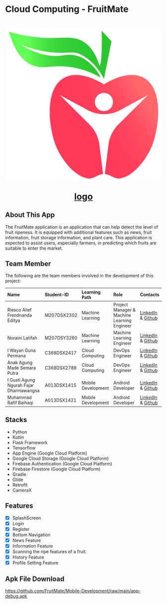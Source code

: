# Cloud Computing - FruitMate

<h1 align="center">
  <img align="center" src="../assets/logo.png"  width="500"></img>
  
[logo]('/assets/logo.png')

## About This App

The FruitMate application is an application that can help detect the level of fruit ripeness. It is equipped with additional features such as news, fruit information, fruit storage information, and plant care. This application is expected to assist users, especially farmers, in predicting which fruits are suitable to enter the market.

## Team Member

The following are the team members involved in the development of this project:

| Name                                    | Student-ID  | Learning Path      | Role                                        | Contacts                                                                                                                  |
| :-------------------------------------- | :---------- | :----------------- | :------------------------------------------ | :------------------------------------------------------------------------------------------------------------------------ |
| Riesco Alief Frendnanda Editya          | M207DSX2302 | Machine Learning   | Project Manager & Machine Learning Engineer | [LinkedIn](https://www.linkedin.com/in/riesco-alief-frendnanda-editya-a65929244/) & [Github](https://github.com/riszt892) |
| Noraini Latifah                         | M207DSY3260 | Machine Learning   | Machine Learning Engineer                   | [LinkedIn](https://www.linkedin.com/in/norainilatifah/) & [Github](https://github.com/Noraini09)                          |
| I Wayan Guna Permana                    | C368DSX2417 | Cloud Computing    | DevOps Engineer                             | [LinkedIn](https://www.linkedin.com/in/i-wayan-guna-permana/) & [Github](https://github.com/gunapermana)                  |
| Anak Agung Made Semara Putra            | C368DSX2788 | Cloud Computing    | DevOps Engineer                             | [LinkedIn](https://www.linkedin.com/in/gungwahada1/) & [Github](https://github.com/Gungwahada1)                           |
| I Gusti Agung Ngurah Fajar Dharmawangsa | A013DSX1415 | Mobile Development | Android Developer                           | [LinkedIn](https://www.linkedin.com/in/ngurahfajar/) & [Github](https://github.com/NgurahFajar)                           |
| Muhammad Rafif Baihaqi                  | A013DSX1421 | Mobile Development | Android Developer                           | [LinkedIn](https://www.linkedin.com/in/muhammad-rafif-baihaqi-198b56226/) & [Github](https://github.com/Raff-28)          |

## Stacks

- Python
- Kotlin
- Flask Framework
- Tensorflow
- App Engine (Google Cloud Platform)
- Google Cloud Storage (Google Cloud Platform)
- Firebase Authentication (Google Cloud Platform)
- Firebase Firestore (Google Cloud Platform)
- Gradle
- Glide
- Retrofit
- CameraX

## Features

- [x] SplashScreen
- [x] Login
- [x] Register
- [x] Bottom Navigation
- [x] News Feature
- [x] Information Feature
- [x] Scanning the ripe features of a fruit.
- [x] History Feature
- [x] Profile Setting Feature

## Apk File Download

https://github.com/FruitMate/Mobile-Development/raw/main/app-debug.apk
